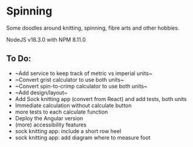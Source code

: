 # Spinning
Some doodles around knitting, spinning, fibre arts and other hobbies.

NodeJS v18.3.0 with NPM 8.11.0

## To Do:
+ ~Add service to keep track of metric vs imperial units~
+ ~Convert grist calculator to use both units~
+ ~Convert spin-to-crimp calculator to use both units~
+ ~Add design/layout~
+ Add Sock knitting app (convert from React) and add tests, both units
+ Immediate calculation without calculate button
+ more tests to each calculate function
+ Deploy the Angular version
+ (more) accessibility features
+ sock knitting app: include a short row heel
+ sock knitting app: add diagram where to measure foot
